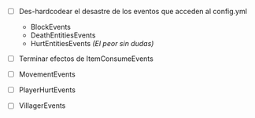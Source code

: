 - [ ] Des-hardcodear el desastre de los eventos que acceden al config.yml
  - BlockEvents
  - DeathEntitiesEvents
  - HurtEntitiesEvents _(El peor sin dudas)_

- [ ] Terminar efectos de ItemConsumeEvents

- [ ] MovementEvents
- [ ] PlayerHurtEvents
- [ ] VillagerEvents 